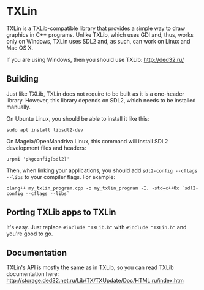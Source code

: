 # TXLin
TXLin is a TXLib-compatible library that provides a simple way to draw graphics in C++ programs. Unlike TXLib, which uses GDI and, thus, works only on Windows, TXLin uses SDL2 and, as such, can work on Linux and Mac OS X.

If you are using Windows, then you should use TXLib: http://ded32.ru/

## Building
Just like TXLib, TXLin does not require to be built as it is a one-header library. However, this library depends on SDL2, which needs to be installed manually.

On Ubuntu Linux, you should be able to install it like this:
```
sudo apt install libsdl2-dev
```
On Mageia/OpenMandriva Linux, this command will install SDL2 development files and headers:
```
urpmi 'pkgconfig(sdl2)'
```

Then, when linking your applications, you should add `sdl2-config --cflags --libs` to your compiler flags. For example:
```
clang++ my_txlin_program.cpp -o my_txlin_program -I. -std=c++0x `sdl2-config --cflags --libs`
``` 

## Porting TXLib apps to TXLin
It's easy. Just replace ``#include "TXLib.h"`` with ``#include "TXLin.h"`` and you're good to go.

## Documentation
TXLin's API is mostly the same as in TXLib, so you can read TXLib documentation here: http://storage.ded32.net.ru/Lib/TX/TXUpdate/Doc/HTML.ru/index.htm
